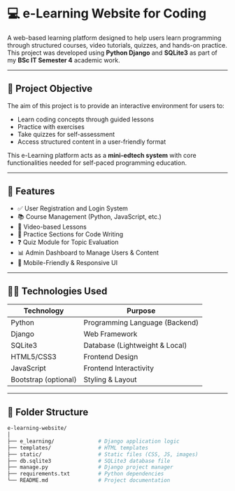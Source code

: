 # 💻 e-Learning Website for Coding

A web-based learning platform designed to help users learn programming through structured courses, video tutorials, quizzes, and hands-on practice. This project was developed using **Python Django** and **SQLite3** as part of my **BSc IT Semester 4** academic work.

---

## 📌 Project Objective

The aim of this project is to provide an interactive environment for users to:
- Learn coding concepts through guided lessons
- Practice with exercises
- Take quizzes for self-assessment
- Access structured content in a user-friendly format

This e-Learning platform acts as a **mini-edtech system** with core functionalities needed for self-paced programming education.

---

## 🚀 Features

- ✅ User Registration and Login System
- 📚 Course Management (Python, JavaScript, etc.)
- 🎥 Video-based Lessons
- 📝 Practice Sections for Code Writing
- ❓ Quiz Module for Topic Evaluation
- 📊 Admin Dashboard to Manage Users & Content
- 📱 Mobile-Friendly & Responsive UI

---

## 🧑‍💻 Technologies Used

| Technology     | Purpose                         |
|----------------|---------------------------------|
| Python         | Programming Language (Backend)  |
| Django         | Web Framework                   |
| SQLite3        | Database (Lightweight & Local)  |
| HTML5/CSS3     | Frontend Design                 |
| JavaScript     | Frontend Interactivity          |
| Bootstrap (optional) | Styling & Layout             |

---

## 📂 Folder Structure

```bash
e-learning-website/
│
├── e_learning/              # Django application logic
├── templates/               # HTML templates
├── static/                  # Static files (CSS, JS, images)
├── db.sqlite3               # SQLite3 database file
├── manage.py                # Django project manager
├── requirements.txt         # Python dependencies
└── README.md                # Project documentation

